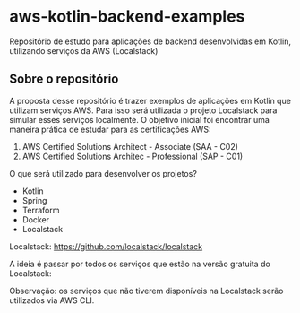 # aws-kotlin-backend-examples
Repositório de estudo para aplicações de backend desenvolvidas em Kotlin, utilizando serviços da AWS (Localstack)

## Sobre o repositório

A proposta desse repositório é trazer exemplos de aplicações em Kotlin que utilizam 
serviços AWS. Para isso será utilizada o projeto Localstack para simular esses serviços
localmente. O objetivo inicial foi encontrar uma maneira prática de estudar para as
certificações AWS:

1. AWS Certified Solutions Architect - Associate (SAA - C02)
2. AWS Certified Solutions Architec - Professional (SAP - C01)

O que será utilizado para desenvolver os projetos?

- Kotlin
- Spring
- Terraform
- Docker
- Localstack

Localstack: https://github.com/localstack/localstack

A ideia é passar por todos os serviços que estão na versão gratuita do Localstack:

Observação: os serviços que não tiverem disponíveis na Localstack serão utilizados
via AWS CLI.
